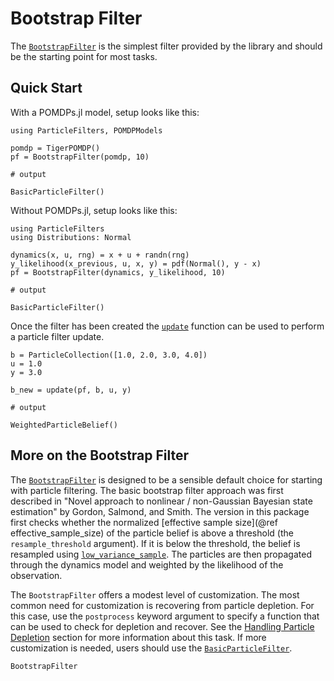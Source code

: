 # Bootstrap Filter

The [`BootstrapFilter`](@ref) is the simplest filter provided by the library and should be the starting point for most tasks.

## Quick Start

With a POMDPs.jl model, setup looks like this:
```jldoctest intro; output=false, filter=r"BasicParticleFilter.*" => s"BasicParticleFilter"
using ParticleFilters, POMDPModels

pomdp = TigerPOMDP()
pf = BootstrapFilter(pomdp, 10)

# output

BasicParticleFilter()
```

Without POMDPs.jl, setup looks like this:
```jldoctest intro; output=false, filter=r"BasicParticleFilter.*" => s"BasicParticleFilter"
using ParticleFilters
using Distributions: Normal

dynamics(x, u, rng) = x + u + randn(rng)
y_likelihood(x_previous, u, x, y) = pdf(Normal(), y - x)
pf = BootstrapFilter(dynamics, y_likelihood, 10)

# output

BasicParticleFilter()

```

Once the filter has been created the [`update`](@ref) function can be used to perform a particle filter update.
```jldoctest intro; output=false, filter=r"WeightedParticleBelief.*" => s"WeightedParticleBelief"
b = ParticleCollection([1.0, 2.0, 3.0, 4.0])
u = 1.0
y = 3.0

b_new = update(pf, b, u, y)

# output

WeightedParticleBelief()
```

## More on the Bootstrap Filter

The [`BootstrapFilter`](@ref) is designed to be a sensible default choice for starting with particle filtering. The basic bootstrap filter approach was first described in "Novel approach to nonlinear / non-Gaussian Bayesian state estimation" by Gordon, Salmond, and Smith.
The version in this package first checks whether the normalized [effective sample size](@ref effective_sample_size) of the particle belief is above a threshold (the `resample_threshold` argument). If it is below the threshold, the belief is resampled using [`low_variance_sample`](@ref). The particles are then propagated through the dynamics model and weighted by the likelihood of the observation. 

The `BootstrapFilter` offers a modest level of customization. The most common need for customization is recovering from particle depletion. For this case, use the `postprocess` keyword argument to specify a function that can be used to check for depletion and recover. See the [Handling Particle Depletion](@ref) section for more information about this task. If more customization is needed, users should use the [`BasicParticleFilter`](@ref).

```@docs
BootstrapFilter
```
